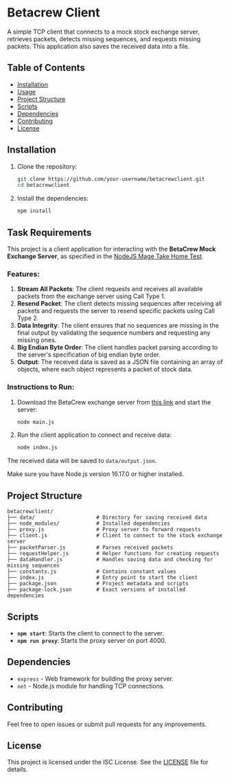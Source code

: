 
# Betacrew Client

A simple TCP client that connects to a mock stock exchange server, retrieves packets, detects missing sequences, and requests missing packets. This application also saves the received data into a file.

## Table of Contents
- [Installation](#installation)
- [Usage](#usage)
- [Project Structure](#project-structure)
- [Scripts](#scripts)
- [Dependencies](#dependencies)
- [Contributing](#contributing)
- [License](#license)

## Installation

1. Clone the repository:
   ```bash
   git clone https://github.com/your-username/betacrewclient.git
   cd betacrewclient
   ```

2. Install the dependencies:
   ```bash
   npm install
   ```

## Task Requirements

This project is a client application for interacting with the **BetaCrew Mock Exchange Server**, as specified in the [NodeJS Mage Take Home Test](link-to-your-notion-task).

### Features:
1. **Stream All Packets**: The client requests and receives all available packets from the exchange server using Call Type 1.
2. **Resend Packet**: The client detects missing sequences after receiving all packets and requests the server to resend specific packets using Call Type 2.
3. **Data Integrity**: The client ensures that no sequences are missing in the final output by validating the sequence numbers and requesting any missing ones.
4. **Big Endian Byte Order**: The client handles packet parsing according to the server's specification of big endian byte order.
5. **Output**: The received data is saved as a JSON file containing an array of objects, where each object represents a packet of stock data.

### Instructions to Run:
1. Download the BetaCrew exchange server from [this link](https://s3-us-west-2.amazonaws.com/secure.notion-static.com/ce81f7a0-f2c3-44ce-976b-966d8df294fe/betacrew_exchange_server.zip) and start the server:
   ```bash
   node main.js
   ```
2. Run the client application to connect and receive data:
   ```bash
   node index.js
   ```

The received data will be saved to `data/output.json`.

Make sure you have Node.js version 16.17.0 or higher installed.

## Project Structure

```plaintext
betacrewclient/
├── data/                    # Directory for saving received data
├── node_modules/            # Installed dependencies
├── proxy.js                 # Proxy server to forward requests
├── client.js                # Client to connect to the stock exchange server
├── packetParser.js          # Parses received packets
├── requestHelper.js         # Helper functions for creating requests
├── dataHandler.js           # Handles saving data and checking for missing sequences
├── constants.js             # Contains constant values
├── index.js                 # Entry point to start the client
├── package.json             # Project metadata and scripts
├── package-lock.json        # Exact versions of installed dependencies
```

## Scripts

- **`npm start`**: Starts the client to connect to the server.
- **`npm run proxy`**: Starts the proxy server on port 4000.

## Dependencies

- `express` - Web framework for building the proxy server.
- `net` - Node.js module for handling TCP connections.

## Contributing

Feel free to open issues or submit pull requests for any improvements.

## License

This project is licensed under the ISC License. See the [LICENSE](LICENSE) file for details.
